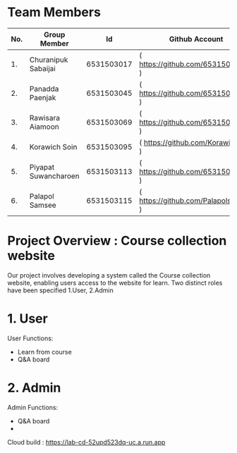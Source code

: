 # Team Members                                                                  
|No.|Group Member               |Id         |Github Account                                      |
|---|---------------------------|-----------|----------------------------------------------------|
|1. |Churanipuk Sabaijai        |6531503017 |( https://github.com/6531503017 )                   |
|2. |Panadda Paenjak            |6531503045 |(  https://github.com/6531503045  )                 |
|3. |Rawisara Aiamoon           |6531503069 |( https://github.com/6531503069 )                   |
|4. |Korawich Soin              |6531503095 |( https://github.com/Korawich095 )                  |
|5. |Piyapat Suwancharoen       |6531503113 |(  https://github.com/6531503113 )                  |
|6. |Palapol  Samsee            |6531503115 |(  https://github.com/Palapolsamsee  )              |

# Project Overview : Course collection website
Our project involves developing a system called the Course collection website, enabling users access to the website for learn. Two distinct roles have been specified 1.User, 2.Admin

# 1. User
User Functions:

- Learn from course 
- Q&A board

# 2. Admin
Admin Functions:

- Q&A board
- 
Cloud build : https://lab-cd-52upd523dq-uc.a.run.app
